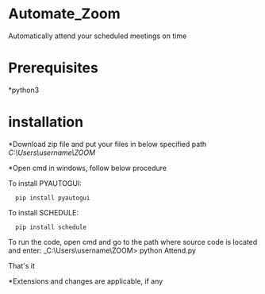 # Automate_Zoom
Automatically attend your scheduled meetings on time

# Prerequisites
*python3

# installation
*Download zip file and put your files in below specified path
    _C:\Users\username\ZOOM_
    
*Open cmd in windows, follow below procedure

To install PYAUTOGUI:

      pip install pyautogui

To install SCHEDULE:

      pip install schedule
      
To run the code, open cmd and go to the path where source code is located and enter:
    _C:\Users\username\ZOOM> python Attend.py
    
That's it

*Extensions and changes are applicable, if any
